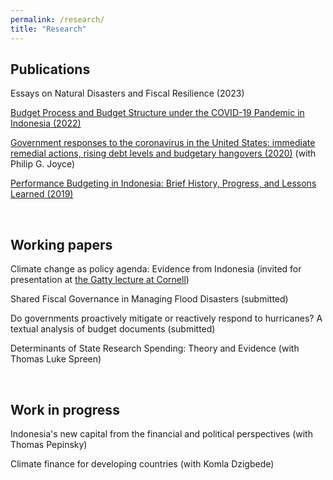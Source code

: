 ```yaml
---
permalink: /research/
title: "Research"
---
```


Publications
---
Essays on Natural Disasters and Fiscal Resilience (2023)

[Budget Process and Budget Structure under the COVID-19 Pandemic in Indonesia (2022)](https://docs.google.com/gview?embedded=true&url=https://asuryoprabowo.github.io/files/2022_SuryoPrabowo.pdf)

[Government responses to the coronavirus in the United States: immediate remedial actions, rising debt levels and budgetary hangovers (2020)](https://docs.google.com/gview?embedded=true&url=https://asuryoprabowo.github.io/files/2020_Joyce_SuryoPrabowo.pdf) (with Philip G. Joyce)

[Performance Budgeting in Indonesia: Brief History, Progress, and Lessons Learned (2019)](https://docs.google.com/gview?embedded=true&url=https://asuryoprabowo.github.io/files/2019_SuryoPrabowo.pdf)

<br />

Working papers
---
Climate change as policy agenda: Evidence from Indonesia (invited for presentation at [the Gatty lecture at Cornell](https://events.cornell.edu/event/climate_change_as_policy_agenda_evidence_from_indonesia))

Shared Fiscal Governance in Managing Flood Disasters (submitted)

Do governments proactively mitigate or reactively respond to hurricanes? A textual analysis of budget documents (submitted)

Determinants of State Research Spending: Theory and Evidence (with Thomas Luke Spreen)

<br />

Work in progress
---
Indonesia's new capital from the financial and political perspectives (with Thomas Pepinsky)

Climate finance for developing countries (with Komla Dzigbede)
